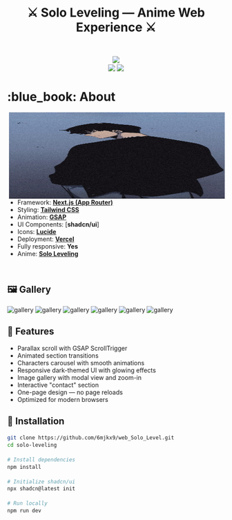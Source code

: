 <h1 align="center"> ⚔️ Solo Leveling — Anime Web Experience ⚔️ </h1>

<!-- BADGES -->
</br>
<p align="center">
  <img src="https://img.shields.io/github/issues/your-user/solo-leveling-site?style=for-the-badge">
  </br>
  <img src="https://img.shields.io/github/languages/count/your-user/solo-leveling-site?style=for-the-badge">
  <img src="https://img.shields.io/github/repo-size/your-user/solo-leveling-site?style=for-the-badge">
</p>

<!-- INFORMATION -->
<h1 align="left"> :blue_book: About</h1>

<img src="public/images/sung-jin-woo.jpg" alt="hero" align="right" width="500px" height="200">
</br>

- Framework: [**Next.js (App Router)**](https://nextjs.org/)
- Styling: [**Tailwind CSS**](https://tailwindcss.com/)
- Animation: [**GSAP**](https://greensock.com/gsap/)
- UI Components: [**shadcn/ui**]
- Icons: [**Lucide**](https://lucide.dev/)
- Deployment: [**Vercel**](https://vercel.com/)
- Fully responsive: **Yes**
- Anime: [**Solo Leveling**](https://en.wikipedia.org/wiki/Solo_Leveling)

</br>

<!-- IMAGES -->
## 🖼️ Gallery
![gallery](public/screens/1.png)
![gallery](public/screens/2.png)
![gallery](public/screens/3.png)
![gallery](public/screens/4.png)
![gallery](public/screens/5.png)
![gallery](public/screens/6.png)

<!-- FEATURES -->
## 🚀 Features
- Parallax scroll with GSAP ScrollTrigger
- Animated section transitions
- Characters carousel with smooth animations
- Responsive dark-themed UI with glowing effects
- Image gallery with modal view and zoom-in
- Interactive "contact" section
- One-page design — no page reloads
- Optimized for modern browsers



<!-- INSTALLATION -->
## :blue_book: Installation

```bash
git clone https://github.com/6mjkx9/web_Solo_Level.git
cd solo-leveling

# Install dependencies
npm install

# Initialize shadcn/ui
npx shadcn@latest init

# Run locally
npm run dev
